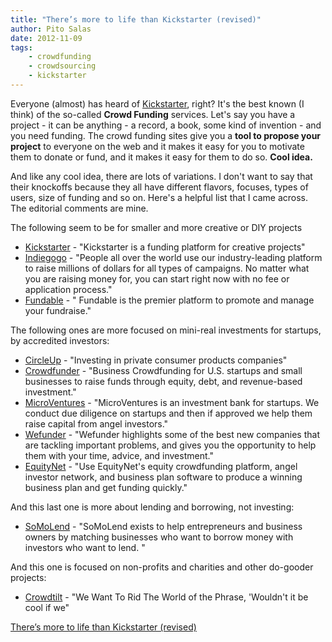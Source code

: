```yaml
---
title: "There’s more to life than Kickstarter (revised)"
author: Pito Salas
date: 2012-11-09
tags:
    - crowdfunding
    - crowdsourcing
    - kickstarter
---
```




Everyone (almost) has heard of [Kickstarter](<http://www.kickstarter.com>),
right? It's the best known (I think) of the so-called **Crowd Funding**
services. Let's say you have a project - it can be anything - a record, a
book, some kind of invention - and you need funding. The crowd funding sites
give you a **tool to propose your project** to everyone on the web and it
makes it easy for you to motivate them to donate or fund, and it makes it easy
for them to do so. **Cool idea.**

And like any cool idea, there are lots of variations. I don't want to say that
their knockoffs because they all have different flavors, focuses, types of
users, size of funding and so on. Here's a helpful list that I came across.
The editorial comments are mine.

The following seem to be for smaller and more creative or DIY projects

  * [Kickstarter](<http://www.kickstarter.com>) - "Kickstarter is a funding platform for creative projects"
  * [Indiegogo](<http://www.indiegogo.com/learn-how-to-raise-money-for-a-campaign>) - "People all over the world use our industry-leading platform to raise millions of dollars for all types of campaigns. No matter what you are raising money for, you can start right now with no fee or application process."
  * [Fundable](<http://www.fundable.com>) - " Fundable is the premier platform to promote and manage your fundraise."

The following ones are more focused on mini-real investments for startups, by
accredited investors:

  * [CircleUp](<https://circleup.com/how-it-works>) - "Investing in private consumer products companies"
  * [Crowdfunder](<http://www.crowdfunder.com>) - "Business Crowdfunding for U.S. startups and small businesses to raise funds through equity, debt, and revenue-based investment."
  * [MicroVentures](<http://www.microventures.com>) - "MicroVentures is an investment bank for startups. We conduct due diligence on startups and then if approved we help them raise capital from angel investors."
  * [Wefunder](<https://wefunder.com>) - "Wefunder highlights some of the best new companies that are tackling important problems, and gives you the opportunity to help them with your time, advice, and investment."
  * [EquityNet](<https://www.equitynet.com>) - "Use EquityNet's equity crowdfunding platform, angel investor network, and business plan software to produce a winning business plan and get funding quickly."

And this last one is more about lending and borrowing, not investing:

  * [SoMoLend](<https://www.somolend.com/default.aspx>) - "SoMoLend exists to help entrepreneurs and business owners by matching businesses who want to borrow money with investors who want to lend. "

And this one is focused on non-profits and charities and other do-gooder
projects:

  * [Crowdtilt](<https://www.crowdtilt.com>) - "We Want To Rid The World of the Phrase, 'Wouldn't it be cool if we"


[There’s more to life than Kickstarter (revised)](None)
